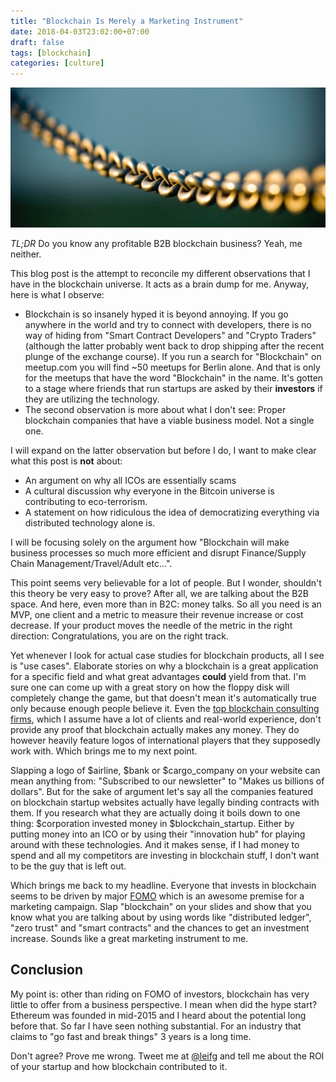 ```yaml
---
title: "Blockchain Is Merely a Marketing Instrument"
date: 2018-04-03T23:02:00+07:00
draft: false
tags: [blockchain]
categories: [culture]
---
```


![Chain](cover.jpg)

*TL;DR* Do you know any profitable B2B blockchain business? Yeah, me neither.

This blog post is the attempt to reconcile my different observations that I have in the blockchain universe. It acts as a brain dump for me. Anyway, here is what I observe:

- Blockchain is so insanely hyped it is beyond annoying. If you go anywhere in the world and try to connect with developers, there is no way of hiding from "Smart Contract Developers" and "Crypto Traders" (although the latter probably went back to drop shipping after the recent plunge of the exchange course). If you run a search for "Blockchain" on meetup.com you will find ~50 meetups for Berlin alone. And that is only for the meetups that have the word "Blockchain" in the name. It's gotten to a stage where friends that run startups are asked by their **investors** if they are utilizing the technology.
- The second observation is more about what I don't see: Proper blockchain companies that have a viable business model. Not a single one.

I will expand on the latter observation but before I do, I want to make clear what this post is **not** about:

- An argument on why all ICOs are essentially scams
- A cultural discussion why everyone in the Bitcoin universe is contributing to eco-terrorism.
- A statement on how ridiculous the idea of democratizing everything via distributed technology alone is.

I will be focusing solely on the argument how "Blockchain will make business processes so much more efficient and disrupt Finance/Supply Chain Management/Travel/Adult etc...".

This point seems very believable for a lot of people. But I wonder, shouldn't this theory be very easy to prove? After all, we are talking about the B2B space. And here, even more than in B2C: money talks. So all you need is an MVP, one client and a metric to measure their revenue increase or cost decrease. If your product moves the needle of the metric in the right direction: Congratulations, you are on the right track.

Yet whenever I look for actual case studies for blockchain products, all I see is "use cases". Elaborate stories on why a blockchain is a great application for a specific field and what great advantages **could** yield from that. I'm sure one can come up with a great story on how the floppy disk will completely change the game, but that doesn't mean it's automatically true only because enough people believe it. Even the [top blockchain consulting firms](https://www.quora.com/Who-are-the-worlds-top-blockchain-consultants-individuals-firms-or-teams), which I assume have a lot of clients and real-world experience, don't provide any proof that blockchain actually makes any money. They do however heavily feature logos of international players that they supposedly work with. Which brings me to my next point.

Slapping a logo of $airline, $bank or $cargo_company on your website can mean anything from: "Subscribed to our newsletter" to "Makes us billions of dollars". But for the sake of argument let's say all the companies featured on blockchain startup websites actually have legally binding contracts with them. If you research what they are actually doing it boils down to one thing: $corporation invested money in $blockchain_startup. Either by putting money into an ICO or by using their "innovation hub" for playing around with these technologies. And it makes sense,  if I had money to spend and all my competitors are investing in blockchain stuff, I don't want to be the guy that is left out.

Which brings me back to my headline. Everyone that invests in blockchain seems to be driven by major [FOMO](https://www.urbandictionary.com/define.php?term=fomo) which is an awesome premise for a marketing campaign. Slap "blockchain" on your slides and show that you know what you are talking about by using words like "distributed ledger", "zero trust" and "smart contracts" and the chances to get an investment increase. Sounds like a great marketing instrument to me.

## Conclusion
My point is: other than riding on FOMO of investors, blockchain has very little to offer from a business perspective. I mean when did the hype start? Ethereum was founded in mid-2015 and I heard about the potential long before that. So far I have seen nothing substantial. For an industry that claims to "go fast and break things" 3 years is a long time.

Don't agree? Prove me wrong. Tweet me at [@leifg](https://twitter.com/leifg) and tell me about the ROI of your startup and how blockchain contributed to it.
